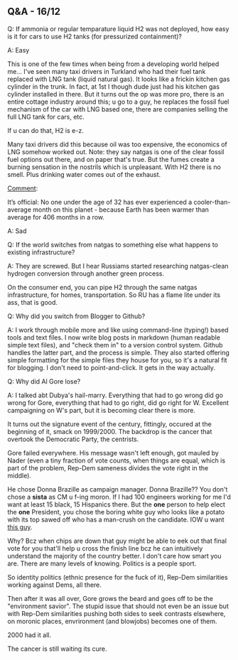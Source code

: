 ## Q&A - 16/12

Q: If ammonia or regular temparature liquid H2 was not deployed, how
easy is it for cars to use H2 tanks (for pressurized containment)?

A: Easy

This is one of the few times when being from a developing world helped
me... I've seen many taxi drivers in Turkland who had their fuel tank
replaced with LNG tank (liquid natural gas). It looks like a frickin
kitchen gas cylinder in the trunk. In fact, at 1st I though dude just
had his kitchen gas cylinder installed in there. But it turns out the
op was more pro, there is an entire cottage industry around this; u go
to a guy, he replaces the fossil fuel mechanism of the car with LNG
based one, there are companies selling the full LNG tank for cars,
etc.

If u can do that, H2 is e-z.

Many taxi drivers did this because oil was too expensive, the
economics of LNG somehow worked out.  Note: they say natgas is one of
the clear fossil fuel options out there, and on paper that's true. But
the fumes create a burning sensation in the nostrils which is
unpleasant. With H2 there is no smell. Plus drinking water comes out
of the exhaust.

[Comment](https://mobile.twitter.com/AssaadRazzouk/status/1065417333672419328):

It’s official: No one under the age of 32 has ever experienced a
cooler-than-average month on this planet - because Earth has been
warmer than average for 406 months in a row.

A: Sad

Q: If the world switches from natgas to something else what happens to existing infrastructure?

A: They are screwed. But I hear Russiams started researching
natgas-clean hydrogen conversion through another green process.

On the consumer end, you can pipe H2 through the same natgas
infrastructure, for homes, transportation. So RU has a flame lite
under its ass, that is good.

Q: Why did you switch from Blogger to Github?

A: I work through mobile more and like using command-line (typing!)
based tools and text files. I now write blog posts in markdown (human
readable simple text files), and "check them in" to a version control
system. Github handles the latter part, and the process is
simple. They also started offering simple formatting for the simple
files they house for you, so it's a natural fit for blogging. I don't
need to point-and-click. It gets in the way actually.

Q: Why did Al Gore lose?

A: I talked abt Dubya's hail-marry. Everything that had to go wrong
did go wrong for Gore, everything that had to go right, did go right
for W. Excellent campaigning on W's part, but it is becoming clear
there is more.

It turns out the signature event of the century, fittingly, occured at
the beginning of it, smack on 1999/2000. The backdrop is the cancer
that overtook the Democratic Party, the centrists.

Gore failed everywhere. His message wasn't left enough, got mauled by
Nader (even a tiny fraction of vote counts, when things are equal,
which is part of the problem, Rep-Dem sameness divides the vote right
in the middle).

He chose Donna Brazille as campaign manager. Donna Brazille?? You
don't chose a **sista** as CM u f-ing moron. If I had 100 engineers
working for me I'd want at least 15 black, 15 Hispanics there. But the
**one** person to help elect the **one** President, you chose the
boring white guy who looks like a potato with its top sawed off who
has a man-crush on the candidate. IOW u want [this
guy](https://pbs.twimg.com/media/CvdlcHQXYAABEfg.jpg:large).

Why? Bcz when chips are down that guy might be able to eek out that
final vote for you that'll help u cross the finish line bcz he can
intuitively understand the majority of the country better.  I don't
care how smart you are. There are many levels of knowing. Politics is
a people sport.

So identity politics (ethnic presence for the fuck of it), Rep-Dem
similarities working against Dems, all there.

Then after it was all over, Gore grows the beard and goes off to be
the "environment savior". The stupid issue that should not even be an
issue but with Rep-Dem similarities pushing both sides to seek
contrasts elsewhere, on moronic places, envrironment (and blowjobs)
becomes one of them. 

2000 had it all.

The cancer is still waiting its cure.
